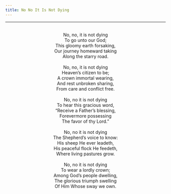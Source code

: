 ```yaml
---
title: No No It Is Not Dying
---
```


---
<center>
<br/>
No, no, it is not dying<br/>
To go unto our God;<br/>
This gloomy earth forsaking,<br/>
Our journey homeward taking<br/>
Along the starry road.<br/>
<br/>
No, no, it is not dying<br/>
Heaven’s citizen to be;<br/>
A crown immortal wearing,<br/>
And rest unbroken sharing,<br/>
From care and conflict free.<br/>
<br/>
No, no it is not dying<br/>
To hear this gracious word,<br/>
“Receive a Father’s blessing,<br/>
Forevermore possessing<br/>
The favor of thy Lord.”<br/>
<br/>
No, no it is not dying<br/>
The Shepherd’s voice to know:<br/>
His sheep He ever leadeth,<br/>
His peaceful flock He feedeth,<br/>
Where living pastures grow.<br/>
<br/>
No, no it is not dying<br/>
To wear a lordly crown;<br/>
Among God’s people dwelling,<br/>
The glorious triumph swelling<br/>
Of Him Whose sway we own.<br/>

</center>